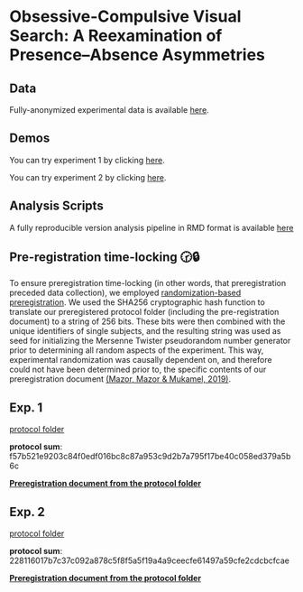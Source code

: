 # Obsessive-Compulsive Visual Search: A Reexamination of Presence–Absence Asymmetries

## Data 
Fully-anonymized experimental data is available [here](https://github.com/Noamsarna/ocd_visual_search/tree/main/data).

## Demos 
You can try experiment 1 by clicking [here](https://noamsarna.github.io/ocd_visual_search/experiments/demos/exp1/).

You can try experiment 2 by clicking [here](https://noamsarna.github.io/ocd_visual_search/experiments/demos/exp2/).

## Analysis Scripts
A fully reproducible version analysis pipeline in RMD format is available [here](https://github.com/Noamsarna/ocd_visual_search/blob/main/docs/OCD_VS_full.Rmd)

## Pre-registration time-locking 🕝🔒 
To ensure preregistration time-locking (in other words, that preregistration preceded data collection), we employed [randomization-based preregistration](https://medium.com/@mazormatan/cryptographic-preregistration-from-newton-to-fmri-df0968377bb2). We used the SHA256 cryptographic hash function to translate our preregistered protocol folder (including the pre-registration document) to a string of 256 bits. These bits were then combined with the unique identifiers of single subjects, and the resulting string was used as seed for initializing the Mersenne Twister pseudorandom number generator prior to determining all random aspects of the experiment. This way, experimental randomization was causally dependent on, and therefore could not have been determined prior to, the specific contents of our preregistration document [(Mazor, Mazor & Mukamel, 2019)](https://onlinelibrary.wiley.com/doi/10.1111/ejn.14278).

## Exp. 1

[protocol folder](https://github.com/Noamsarna/ocd_visual_search/blob/main/experiments/Experiment1/protocolFolder.zip)

**protocol sum**:
f57b521e9203c84f0edf016bc8c87a953c9d2b7a795f17be40c058ed379a5b6c

[**Preregistration document from the protocol folder**](https://github.com/Noamsarna/ocd_visual_search/blob/main/experiments/Experiment1/OCD_VS_PR_OSF.docx) 

## Exp. 2

[protocol folder](https://github.com/Noamsarna/ocd_visual_search/blob/main/experiments/Experiment2/protocol_folder.zip)

**protocol sum**:
228116017b7c37c092a878c5f8f5a5f19a4a9ceecfe61497a59cfe2cdcbcfcae

[**Preregistration document from the protocol folder**](https://github.com/Noamsarna/ocd_visual_search/blob/main/experiments/Experiment2/OSF_PR.docx) 

